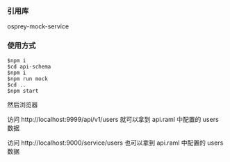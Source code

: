 ### 引用库
osprey-mock-service


### 使用方式


```
$npm i
$cd api-schema
$npm i
$npm run mock
$cd ..
$npm start
```

然后浏览器 

访问 http://localhost:9999/api/v1/users 就可以拿到 api.raml 中配置的 users 数据

访问 http://localhost:9000/service/users 也可以拿到 api.raml 中配置的 users 数据
